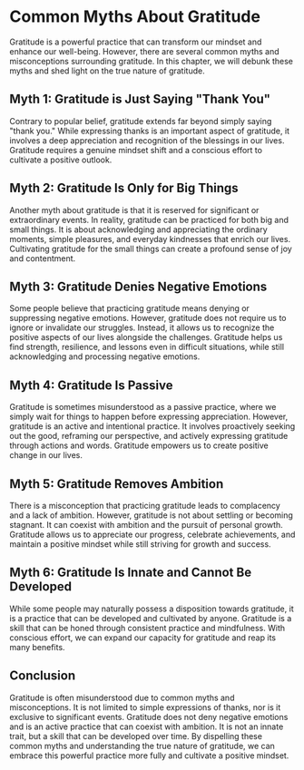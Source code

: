 Common Myths About Gratitude
=======================================

Gratitude is a powerful practice that can transform our mindset and enhance our well-being. However, there are several common myths and misconceptions surrounding gratitude. In this chapter, we will debunk these myths and shed light on the true nature of gratitude.

Myth 1: Gratitude is Just Saying "Thank You"
--------------------------------------------

Contrary to popular belief, gratitude extends far beyond simply saying "thank you." While expressing thanks is an important aspect of gratitude, it involves a deep appreciation and recognition of the blessings in our lives. Gratitude requires a genuine mindset shift and a conscious effort to cultivate a positive outlook.

Myth 2: Gratitude Is Only for Big Things
----------------------------------------

Another myth about gratitude is that it is reserved for significant or extraordinary events. In reality, gratitude can be practiced for both big and small things. It is about acknowledging and appreciating the ordinary moments, simple pleasures, and everyday kindnesses that enrich our lives. Cultivating gratitude for the small things can create a profound sense of joy and contentment.

Myth 3: Gratitude Denies Negative Emotions
------------------------------------------

Some people believe that practicing gratitude means denying or suppressing negative emotions. However, gratitude does not require us to ignore or invalidate our struggles. Instead, it allows us to recognize the positive aspects of our lives alongside the challenges. Gratitude helps us find strength, resilience, and lessons even in difficult situations, while still acknowledging and processing negative emotions.

Myth 4: Gratitude Is Passive
----------------------------

Gratitude is sometimes misunderstood as a passive practice, where we simply wait for things to happen before expressing appreciation. However, gratitude is an active and intentional practice. It involves proactively seeking out the good, reframing our perspective, and actively expressing gratitude through actions and words. Gratitude empowers us to create positive change in our lives.

Myth 5: Gratitude Removes Ambition
----------------------------------

There is a misconception that practicing gratitude leads to complacency and a lack of ambition. However, gratitude is not about settling or becoming stagnant. It can coexist with ambition and the pursuit of personal growth. Gratitude allows us to appreciate our progress, celebrate achievements, and maintain a positive mindset while still striving for growth and success.

Myth 6: Gratitude Is Innate and Cannot Be Developed
---------------------------------------------------

While some people may naturally possess a disposition towards gratitude, it is a practice that can be developed and cultivated by anyone. Gratitude is a skill that can be honed through consistent practice and mindfulness. With conscious effort, we can expand our capacity for gratitude and reap its many benefits.

Conclusion
----------

Gratitude is often misunderstood due to common myths and misconceptions. It is not limited to simple expressions of thanks, nor is it exclusive to significant events. Gratitude does not deny negative emotions and is an active practice that can coexist with ambition. It is not an innate trait, but a skill that can be developed over time. By dispelling these common myths and understanding the true nature of gratitude, we can embrace this powerful practice more fully and cultivate a positive mindset.
